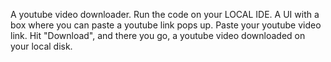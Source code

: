 A youtube video downloader. Run the code on your LOCAL IDE. A UI with a box where you can paste a youtube link pops up. Paste your youtube video link. Hit "Download", and there you go, a youtube video downloaded on your local disk.
